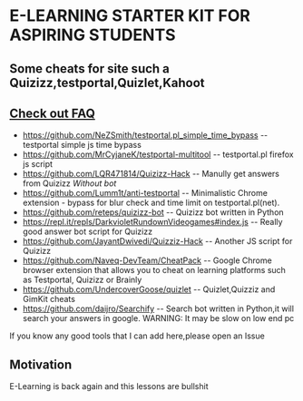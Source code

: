 # **E-LEARNING STARTER KIT FOR ASPIRING STUDENTS**
## Some cheats for site such a Quizizz,testportal,Quizlet,Kahoot

## [**Check out FAQ**](https://github.com/NeZSmith/E-LEARNING-STARTER-KIT-FOR-ASPIRING-STUDENTS/blob/main/FAQ.md)
- https://github.com/NeZSmith/testportal.pl_simple_time_bypass -- testportal simple js time bypass
- https://github.com/MrCyjaneK/testportal-multitool -- testportal.pl firefox js script
- https://github.com/LQR471814/Quizizz-Hack --  Manully get answers from Quizizz *Without bot*
- https://github.com/Lumm1t/anti-testportal  --  Minimalistic Chrome extension - bypass for blur check and time limit on testportal.pl(net). 
- https://github.com/reteps/quizizz-bot  -- Quizizz bot written in Python
- https://repl.it/repls/DarkvioletRundownVideogames#index.js  -- Really good answer bot script for Quizizz
- https://github.com/JayantDwivedi/Quizziz-Hack -- Another JS script for Quizizz 
- https://github.com/Naveq-DevTeam/CheatPack --  Google Chrome browser extension that allows you to cheat on learning platforms such as Testportal, Quizizz or Brainly
- https://github.com/UndercoverGoose/quizlet -- Quizlet,Quizziz and GimKit cheats
- https://github.com/daijro/Searchify -- Search bot written in Python,it will search your answers in google. WARNING: It may be slow on low end pc





If you know any good tools that I can add here,please open an Issue

## Motivation
E-Learning is back again and this lessons are bullshit
